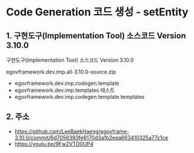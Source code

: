 # Code Generation 코드 생성 - setEntity

## 1. 구현도구(Implementation Tool) 소스코드 Version 3.10.0

구현도구(Implementation Tool) 소스코드 Version 3.10.0

egovframework.dev.imp.all-3.10.0-source.zip

- egovframework.dev.imp.codegen.template
- egovframework.dev.imp.templates 테스트
- egovframework.dev.imp.codegen.template.templates

## 2. 주소

- <https://github.com/LeeBaekHaeng/egovframe-3.10.0/commit/6d7056393fe8170d3a1b2eea663410325a77c1ce>
- <https://youtu.be/9Fw2VTD0UP4>
